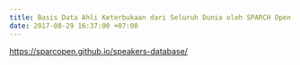 ```yaml
---
title: Basis Data Ahli Keterbukaan dari Seluruh Dunia oleh SPARCH Open!
date: 2017-08-29 16:37:00 +07:00
---
```


https://sparcopen.github.io/speakers-database/